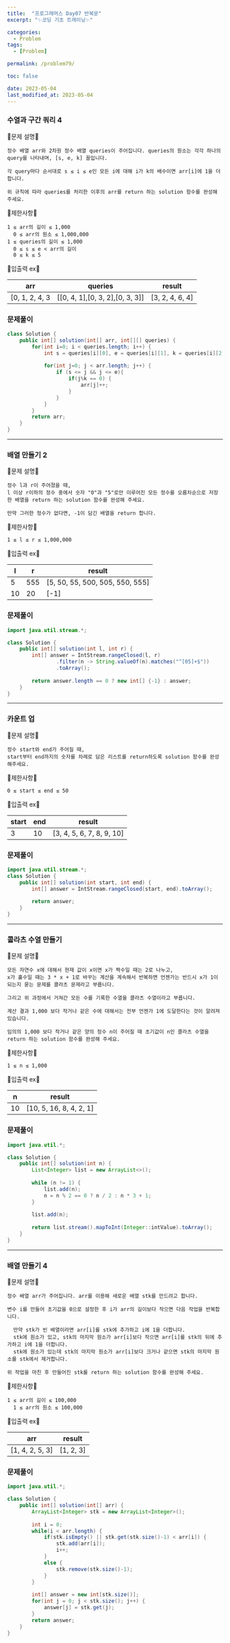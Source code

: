 ```yaml
---
title:  "프로그래머스 Day07 반복문"
excerpt: "✨코딩 기초 트레이닝✨"

categories:
  - Problem
tags:
  - [Problem]

permalink: /problem79/

toc: false

date: 2023-05-04
last_modified_at: 2023-05-04
---
```


### 수열과 구간 쿼리 4

💫문제 설명💫

```
정수 배열 arr와 2차원 정수 배열 queries이 주어집니다. queries의 원소는 각각 하나의 query를 나타내며, [s, e, k] 꼴입니다.

각 query마다 순서대로 s ≤ i ≤ e인 모든 i에 대해 i가 k의 배수이면 arr[i]에 1을 더합니다.

위 규칙에 따라 queries를 처리한 이후의 arr를 return 하는 solution 함수를 완성해 주세요.
```

💫제한사항💫

```
1 ≤ arr의 길이 ≤ 1,000
  0 ≤ arr의 원소 ≤ 1,000,000
1 ≤ queries의 길이 ≤ 1,000
  0 ≤ s ≤ e < arr의 길이
  0 ≤ k ≤ 5
```

💫입출력 ex💫

|arr|queries|result|
|---|---|---|
|[0, 1, 2, 4, 3|[[0, 4, 1],[0, 3, 2],[0, 3, 3]]|[3, 2, 4, 6, 4]|

### 문제풀이

```java
class Solution {
    public int[] solution(int[] arr, int[][] queries) {
        for(int i=0; i < queries.length; i++) {
            int s = queries[i][0], e = queries[i][1], k = queries[i][2];
            
            for(int j=0; j < arr.length; j++) {
                if (s <= j && j <= e){
                    if(j%k == 0) {
                        arr[j]++;
                    } 
                }
            }
        }
        return arr;
    }
}
```

<hr>

### 배열 만들기 2

💫문제 설명💫

```
정수 l과 r이 주어졌을 때, 
l 이상 r이하의 정수 중에서 숫자 "0"과 "5"로만 이루어진 모든 정수를 오름차순으로 저장한 배열을 return 하는 solution 함수를 완성해 주세요.

만약 그러한 정수가 없다면, -1이 담긴 배열을 return 합니다.
```

💫제한사항💫

```
1 ≤ l ≤ r ≤ 1,000,000
```

💫입출력 ex💫

|l|r|result|
|---|---|---|
|5|555|[5, 50, 55, 500, 505, 550, 555]|
|10|20|[-1]|

### 문제풀이

```java
import java.util.stream.*;

class Solution {
    public int[] solution(int l, int r) {
        int[] answer = IntStream.rangeClosed(l, r)
                .filter(n -> String.valueOf(n).matches("^[05]+$"))
                .toArray();
        
        return answer.length == 0 ? new int[] {-1} : answer;
    }
}
```

<hr>

### 카운트 업

💫문제 설명💫

```
정수 start와 end가 주어질 때, 
start부터 end까지의 숫자를 차례로 담은 리스트를 return하도록 solution 함수를 완성해주세요.
```

💫제한사항💫

```
0 ≤ start ≤ end ≤ 50
```

💫입출력 ex💫

|start|end|result|
|---|---|---|
|3|10|[3, 4, 5, 6, 7, 8, 9, 10]|

### 문제풀이

```java
import java.util.stream.*;
class Solution {
    public int[] solution(int start, int end) {
        int[] answer = IntStream.rangeClosed(start, end).toArray();
        
        return answer;
    }
}
```

<hr>

### 콜라츠 수열 만들기

💫문제 설명💫

```
모든 자연수 x에 대해서 현재 값이 x이면 x가 짝수일 때는 2로 나누고, 
x가 홀수일 때는 3 * x + 1로 바꾸는 계산을 계속해서 반복하면 언젠가는 반드시 x가 1이 되는지 묻는 문제를 콜라츠 문제라고 부릅니다.

그리고 위 과정에서 거쳐간 모든 수를 기록한 수열을 콜라츠 수열이라고 부릅니다.

계산 결과 1,000 보다 작거나 같은 수에 대해서는 전부 언젠가 1에 도달한다는 것이 알려져 있습니다.

임의의 1,000 보다 작거나 같은 양의 정수 n이 주어질 때 초기값이 n인 콜라츠 수열을 return 하는 solution 함수를 완성해 주세요.

```

💫제한사항💫

```
1 ≤ n ≤ 1,000
```

💫입출력 ex💫

|n|result|
|---|---|
|10|[10, 5, 16, 8, 4, 2, 1]|

### 문제풀이

```java
import java.util.*;

class Solution {
    public int[] solution(int n) {
        List<Integer> list = new ArrayList<>();
        
        while (n != 1) {
            list.add(n);
            n = n % 2 == 0 ? n / 2 : n * 3 + 1;
        }
        
        list.add(n);
        
        return list.stream().mapToInt(Integer::intValue).toArray();
    }
}
```

<hr>

### 배열 만들기 4

💫문제 설명💫

```
정수 배열 arr가 주어집니다. arr를 이용해 새로운 배열 stk를 만드려고 합니다.

변수 i를 만들어 초기값을 0으로 설정한 후 i가 arr의 길이보다 작으면 다음 작업을 반복합니다.

  만약 stk가 빈 배열이라면 arr[i]를 stk에 추가하고 i에 1을 더합니다.
  stk에 원소가 있고, stk의 마지막 원소가 arr[i]보다 작으면 arr[i]를 stk의 뒤에 추가하고 i에 1을 더합니다.
  stk에 원소가 있는데 stk의 마지막 원소가 arr[i]보다 크거나 같으면 stk의 마지막 원소를 stk에서 제거합니다.
  
위 작업을 마친 후 만들어진 stk를 return 하는 solution 함수를 완성해 주세요.
```

💫제한사항💫

```
1 ≤ arr의 길이 ≤ 100,000
  1 ≤ arr의 원소 ≤ 100,000
```

💫입출력 ex💫

|arr|result|
|---|---|
|[1, 4, 2, 5, 3]|[1, 2, 3]|

### 문제풀이

```java
import java.util.*;

class Solution {
    public int[] solution(int[] arr) {
        ArrayList<Integer> stk = new ArrayList<Integer>();
        
        int i = 0;
        while(i < arr.length) {
            if(stk.isEmpty() || stk.get(stk.size()-1) < arr[i]) {
                stk.add(arr[i]);
                i++;
            }
            else {
                stk.remove(stk.size()-1);
            }
        }
        
        int[] answer = new int[stk.size()];
        for(int j = 0; j < stk.size(); j++) {
            answer[j] = stk.get(j);
        }
        return answer;
    }
}
```
